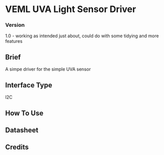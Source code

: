 # VEML UVA Light Sensor Driver


### Version

1.0 - working as intended just about, could do with some tidying and more features

## Brief

A simpe driver for the simple UVA sensor

## Interface Type

I2C

## How To Use



## Datasheet


## Credits